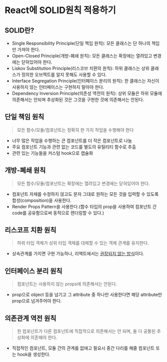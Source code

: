 # React에 SOLID원칙 적용하기

## SOLID란?

- Single Responsibility Principle(단일 책임 원칙): 모든 클래스는 단 하나의 책임만 가져야 한다.
- Open-Closed Principle(개방-폐쇄 원칙): 모든 클래스는 확장에는 열려있고 변경에는 닫혀있어야 한다.
- Liskov Substitution Principle(리스코브 치환의 원칙): 하위 클래스는 상위 클래스가 정의한 오브젝트를 알지 못해도 사용할 수 있다.
- Interface Segregation Principle(인터페이스 분리의 원칙): 한 클래스는 자신이 사용하지 않는 인터페이스는 구현하지 말아야 한다.
- Dependency Inversion Principle(의존성 역전의 원칙): 상위 모듈은 하위 모듈에 의존해서는 안되며 추상화된 것은 그것을 구현한 것에 의존해서는 안된다.

## 단일 책임 원칙

> 모든 함수/모듈/컴포넌트는 정확히 한 가지 작업을 수행해야 한다

- 너무 많은 작업을 수행하는 큰 컴포넌트를 더 작은 컴포넌트로 나눔
- 주요 컴포넌트 기능과 관련 없는 코드를 별도의 유틸리티 함수로 추출
- 관련 있는 기능들을 커스텀 hook으로 캡슐화

## 개방-폐쇄 원칙

> 모든 함수/모듈/컴포넌트는 확장에는 열려있고 변경에는 닫혀있어야 한다.

- 컴포넌트 자체를 수정하지 않고도 문자 그대로 원하는 모든 것을 입력할 수 있도록 합성(composition)을 사용한다.
- Render Props Pattern을 사용한다.(함수 타입의 prop을 사용하여 컴포넌트 간 code를 공유함으로써 동적으로 렌더링할 수 있다.)

## 리스코프 치환 원칙

> 하위 타입 객체가 상위 타입 객체를 대체할 수 있는 객체 관계를 유지한다.

- 상속관계를 가지면 구현 가능하나, 리액트에서는 [권장되지 않는 방식](https://reactjs.org/docs/composition-vs-inheritance.html)이다.

## 인터페이스 분리 원칙

> 컴포넌트는 사용하지 않는 props에 의존해서는 안된다.

- prop으로 object 등을 넘기고 그 attribute 중 하나만 사용한다면 해당 attribute만 prop으로 넘겨주어야 한다.

## 의존관계 역전 원칙

> 한 컴포넌트가 다른 컴포넌트에 직접적으로 의존해서는 안 되며, 둘 다 공통된 추상화에 의존해야 한다.

- 직접적인 컴포넌트, 모듈 간의 관계를 없애고 필요시 중간 다리를 해줄 컴포넌트 또는 hook을 생성한다.
